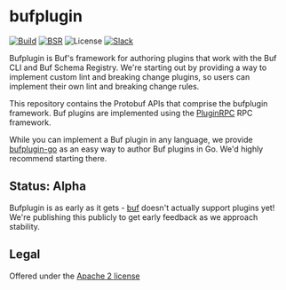 # bufplugin

[![Build](https://github.com/bufbuild/bufplugin/actions/workflows/ci.yaml/badge.svg?branch=main)](https://github.com/bufbuild/bufplugin/actions/workflows/ci.yaml)
[![BSR](https://img.shields.io/badge/BSR-Module-0C65EC)](https://buf.build/bufbuild/bufplugin)
![License](https://img.shields.io/github/license/bufbuild/bufplugin)
[![Slack](https://img.shields.io/badge/Slack-Buf-%23e01563)](https://buf.build/links/slack)

Bufplugin is Buf's framework for authoring plugins that work with the Buf CLI and Buf Schema
Registry. We're starting out by providing a way to implement custom lint and breaking change
plugins, so users can implement their own lint and breaking change rules.

This repository contains the Protobuf APIs that comprise the bufplugin framework. Buf plugins are
implemented using the [PluginRPC](https://github.com/pluginrpc/pluginrpc) RPC framework.

While you can implement a Buf plugin in any language, we provide
[bufplugin-go](https://github.com/bufbuild/bufplugin-go) as an easy way to author Buf plugins in Go.
We'd highly recommend starting there.

## Status: Alpha

Bufplugin is as early as it gets - [buf](https://github.com/bufbuild/buf) doesn't actually support
plugins yet! We're publishing this publicly to get early feedback as we approach stability.

## Legal

Offered under the [Apache 2 license](https://github.com/bufbuild/bufplugin/blob/main/LICENSE)
